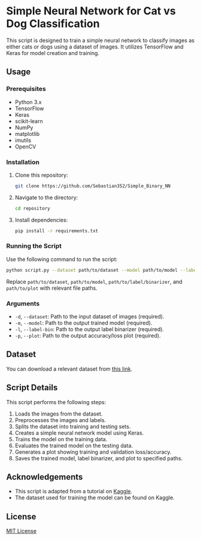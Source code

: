 # Simple Neural Network for Cat vs Dog Classification

This script is designed to train a simple neural network to classify images as either cats or dogs using a dataset of images. It utilizes TensorFlow and Keras for model creation and training.

## Usage

### Prerequisites

- Python 3.x
- TensorFlow
- Keras
- scikit-learn
- NumPy
- matplotlib
- imutils
- OpenCV

### Installation

1. Clone this repository:

   ```bash
   git clone https://github.com/Sebastian352/Simple_Binary_NN
   ```

2. Navigate to the directory:

   ```bash
   cd repository
   ```

3. Install dependencies:

   ```bash
   pip install -r requirements.txt
   ```

### Running the Script

Use the following command to run the script:

```bash
python script.py --dataset path/to/dataset --model path/to/model --label-bin path/to/label/binarizer --plot path/to/plot
```

Replace `path/to/dataset`, `path/to/model`, `path/to/label/binarizer`, and `path/to/plot` with relevant file paths.

### Arguments

- `-d`, `--dataset`: Path to the input dataset of images (required).
- `-m`, `--model`: Path to the output trained model (required).
- `-l`, `--label-bin`: Path to the output label binarizer (required).
- `-p`, `--plot`: Path to the output accuracy/loss plot (required).

## Dataset

You can download a relevant dataset from [this link](https://www.kaggle.com/datasets/tongpython/cat-and-dog).

## Script Details

This script performs the following steps:

1. Loads the images from the dataset.
2. Preprocesses the images and labels.
3. Splits the dataset into training and testing sets.
4. Creates a simple neural network model using Keras.
5. Trains the model on the training data.
6. Evaluates the trained model on the testing data.
7. Generates a plot showing training and validation loss/accuracy.
8. Saves the trained model, label binarizer, and plot to specified paths.

## Acknowledgements

- This script is adapted from a tutorial on [Kaggle](https://www.kaggle.com/).
- The dataset used for training the model can be found on Kaggle.

## License

[MIT License](LICENSE)
